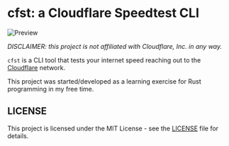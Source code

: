 # cfst: a Cloudflare Speedtest CLI

![Preview](https://i.imgur.com/LhEy4PW.gif)

*DISCLAIMER: this project is not affiliated with Cloudflare, Inc. in any way.*

`cfst` is a CLI tool that tests your internet speed reaching out to the [Cloudflare](speed.cloudflare.com) network.

This project was started/developed as a learning exercise for Rust programming in my free time.

## LICENSE

This project is licensed under the MIT License - see the [LICENSE](LICENSE) file for details.
